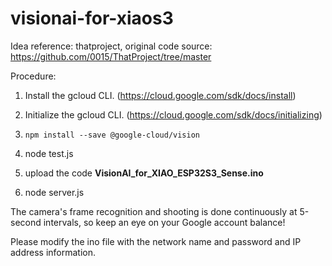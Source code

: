# visionai-for-xiaos3

Idea reference: thatproject, original code source: https://github.com/0015/ThatProject/tree/master

Procedure:

1. Install the gcloud CLI. (https://cloud.google.com/sdk/docs/install)

2. Initialize the gcloud CLI. (https://cloud.google.com/sdk/docs/initializing)

3. `npm install --save @google-cloud/vision`

4. node test.js

5. upload the code **VisionAI_for_XIAO_ESP32S3_Sense.ino**

6. node server.js

The camera's frame recognition and shooting is done continuously at 5-second intervals, so keep an eye on your Google account balance!

Please modify the ino file with the network name and password and IP address information.


